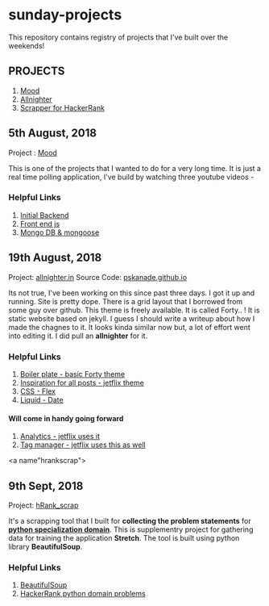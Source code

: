 # sunday-projects

This repository contains registry of projects that I've built over the weekends!

PROJECTS
-----
1. [Mood](#mood)
2. [Allnighter](#allnighter)
3. [Scrapper for HackerRank](#hrankscrap)

<a name="mood"></a>
## 5th August, 2018

Project : [Mood](https://github.com/pskanade/mood)

This is one of the projects that I wanted to do for a very long time. It is just a real time polling application, I've build by watching three youtube videos -

### Helpful Links
1. [Initial Backend](https://www.youtube.com/watch?v=SSDED3XKz-0&t=509s)
2. [Front end js](https://www.youtube.com/watch?v=DrIiWAnxXYs&t=24s)
3. [Mongo DB & mongoose](https://www.youtube.com/watch?v=MZ6wMonyVyY)

<a name="allnighter"></a>
## 19th August, 2018

Project: [allnighter.in](https://allnighter.in)
Source Code: [pskanade.github.io](https://github.com/pskanade/pskanade.github.io)

Its not true, I've been working on this since past three days. I got it up and running. Site is pretty dope. There is a grid layout that I borrowed from some guy over github. This theme is freely available. It is called Forty.. ! It is static website based on jekyll. I guess I should write a writeup about how I made the chagnes to it. It looks kinda similar now but, a lot of effort went into editing it. I did pull an **allnighter** for it. 

### Helpful Links
1. [Boiler plate - basic Forty theme](https://github.com/andrewbanchich/forty-jekyll-theme)
2. [Inspiration for all posts - jetflix theme](https://github.com/thiagorossener/jekflix-template)
3. [CSS - Flex](https://css-tricks.com/snippets/css/a-guide-to-flexbox/)
4. [Liquid - Date](http://alanwsmith.com/jekyll-liquid-date-formatting-examples)

#### Will come in handy going forward
1. [Analytics - jetflix uses it](https://developers.google.com/analytics/devguides/collection/)
2. [Tag manager - jetflix uses this as well](https://tagmanager.google.com/#/home)


<a name"hrankscrap"></a>
## 9th Sept, 2018

Project: [hRank_scrap](https://github.com/pskanade/hRank_scrap)

It's a scrapping tool that I built for **collecting the problem statements** for **[python specialization domain](https://www.hackerrank.com/domains/python)**.    This is supplementry project for gathering data for training the application **Stretch**. The tool is built using python library **BeautifulSoup**.

### Helpful Links

1. [BeautifulSoup](https://www.crummy.com/software/BeautifulSoup/bs4/doc/)
2. [HackerRank python domain problems](https://www.hackerrank.com/domains/python)

